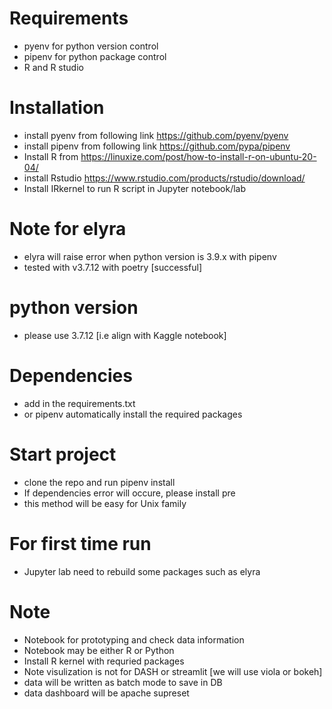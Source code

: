 # Requirements
- pyenv for python version control 
- pipenv for python package control
- R and R studio

# Installation
- install pyenv from following link https://github.com/pyenv/pyenv
- install pipenv from following link https://github.com/pypa/pipenv
- Install R from https://linuxize.com/post/how-to-install-r-on-ubuntu-20-04/
- install Rstudio https://www.rstudio.com/products/rstudio/download/
- Install IRkernel to run R script in Jupyter notebook/lab

# Note for elyra
- elyra will raise error when python version is 3.9.x with pipenv
- tested with v3.7.12 with poetry [successful]  

# python version
- please use 3.7.12 [i.e align with Kaggle notebook]

# Dependencies
- add in the requirements.txt 
- or pipenv automatically install the required packages

# Start project
- clone the repo and run pipenv install
- If dependencies error will occure, please install pre
- this method will be easy for Unix family

# For first time run
- Jupyter lab need to rebuild some packages such as elyra


# Note
- Notebook for prototyping and check data information
- Notebook may be either R or Python 
- Install R kernel with requried packages
- Note visulization is not for DASH or streamlit [we will use viola or bokeh]
- data will be written as batch mode to save in DB
- data dashboard will be apache supreset

